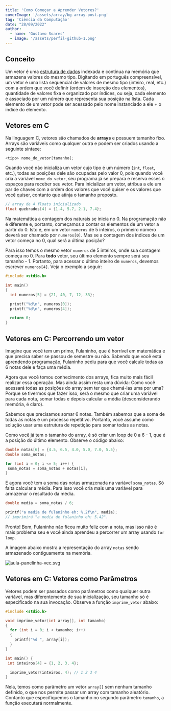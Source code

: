 ```yaml
---
title: 'Como Começar a Aprender Vetores?'
coverImage: '/assets/array/bg-array-post.png'
tag: 'Ciência da Computação'
date: "28/09/2022"
author:
  - name: 'Gustavo Soares'
  - image: '/assets/perfil-github-1.png'
---
```


## Conceito

Um vetor é uma [estrutura de dados](https://www.alura.com.br/artigos/estruturas-de-dados-introducao) indexada e contínua na memória que armazena valores do mesmo tipo. Digitando em português compreensível, um vetor é uma lista sequencial de valores de mesmo tipo (inteiro, real, etc.) com a ordem que você definir (ordem de inserção dos elementos), quantidade de valores fixa e organizado por índices, ou seja, cada elemento é associado por um número que representa sua posição na lista.  Cada elemento de um vetor pode ser acessado pelo nome instanciado a ele + o índice do elemento.

## Vetores em C

Na linguagem C, vetores são chamados de **arrays** e possuem tamanho fixo. Arrays são variáveis como qualquer outra e podem ser criados usando a seguinte sintaxe:

```c
<tipo> nome_do_vetor[tamanho];
```

Quando você não inicializa um vetor cujo tipo é um número (`int`, `float`, etc.),  todas as posições dele são ocupadas pelo valor 0, pois quando você cria a variável `nome_do_vetor`, seu programa já se prepara e reserva esses $n$ espaços para receber seu vetor. Para inicializar um vetor, atribua a ele um par de chaves com a ordem dos valores que você quiser e os valores que você quiser, contanto que atinja o tamanho proposto.

```c
// array de 4 floats inicializado
float quebrados[4] = {1.4, 5.7, 2.1, 7.4};
```

Na matemática a contagem dos naturais se inicia no 0. Na programação não é diferente e, portanto, começamos a contar os elementos de um vetor a partir do 0. Isto é, em um vetor `numeros` de 5 inteiros, o primeiro número deverá ser chamado por `numeros[0]`. Mas se a contagem dos índices de um vetor começa no 0, qual será a última posição?

Para isso temos o mesmo vetor `numeros` de 5 inteiros, onde sua contagem começa no 0. Para **todo** vetor, seu último elemento sempre será seu tamanho  - 1. Portanto, para acessar o último inteiro de `numeros`, devemos escrever `numeros[4]`. Veja o exemplo a seguir:

```c
#include <stdio.h>

int main()
{
  int numeros[5] = {21, 40, 7, 12, 33};

  printf("%d\n", numeros[0]);
  printf("%d\n", numeros[4]);

  return 0;
}
```

## Vetores em C: Percorrendo um vetor

Imagine que você tem um primo, Fulaninho, que é horrível em matemática e que precisa saber se passou de semestre ou não. Sabendo que você está aprendendo programação, Fulaninho pediu para que você calcule todas as 6 notas dele e faça uma média.

Agora que você tomou conhecimento dos arrays, fica muito mais fácil realizar essa operação. Mas ainda assim resta uma dúvida: Como você acessará todas as posições do array sem ter que chamá-las uma por uma? Porque se tivermos que fazer isso, será o mesmo que criar uma variável para cada nota, somar todas e depois calcular a média (desconsiderando memória, é claro).

Sabemos que precisamos somar 6 notas. Também sabemos que a soma de todas as notas é um processo repetitivo. Portanto, você assume como solução usar uma estrutura de repetição para somar todas as notas.

Como você já tem o tamanho do array,  é só criar um loop de 0 a 6 - 1, que é a posição do último elemento. Observe o código abaixo:

```c
double notas[6] = {4.5, 6.5, 4.0, 5.0, 7.0, 5.5};
double soma_notas;

for (int i = 0; i <= 5; i++) {
 soma_notas = soma_notas + notas[i];
}
```

E agora você tem a soma das notas armazenada na variável `soma_notas`. Só falta calcular a média. Para isso você cria mais uma variável para armazenar o resultado da média.

```c
double media = soma_notas / 6;

printf("a media de fulaninho eh: %.2f\n", media);
// imprimirá "a media de fulaninho eh: 5.42".
```

Pronto! Bom, Fulaninho não ficou muito feliz com a nota, mas isso não é mais problema seu e você ainda aprendeu a percorrer um array usando `for loop`.

A imagem abaixo mostra a representação do array `notas` sendo armazenado contiguamente na memória.

![aula-panelinha-vec.svg](array/memory-representation.svg)

## Vetores em C: Vetores como Parâmetros

Vetores podem ser passados como parâmetros como qualquer outra variável, mas diferentemente de sua inicialização, seu tamanho só é especificado na sua invocação. Observe a função `imprime_vetor` abaixo:

```c
#include <stdio.h>

void imprime_vetor(int array[], int tamanho)
{
  for (int i = 0; i < tamanho; i++)
  {
    printf("%d ", array[i]);
  }
}

int main() {
 int inteiros[4] = {1, 2, 3, 4};

  imprime_vetor(inteiros, 4); // 1 2 3 4
}
```

Nela, temos como parâmetro um vetor `array[]` sem nenhum tamanho definido, o que nos permite passar um array com tamanho aleatório. Contanto que especifiquemos o tamanho no segundo parâmetro `tamanho`, a função executará normalmente.
